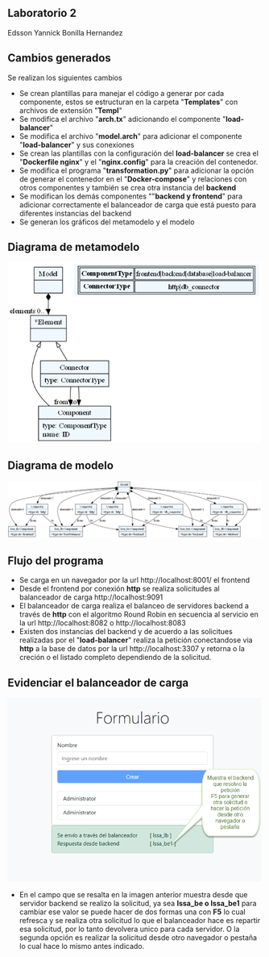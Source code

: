 ## Laboratorio 2

Edsson Yannick Bonilla Hernandez

## Cambios generados
Se realizan los siguientes cambios

* Se crean plantillas para manejar el código a generar por cada componente, estos se estructuran en la carpeta "**Templates**" con archivos de extensión "**Templ**"
* Se modifica el archivo "**arch.tx**" adicionando el componente "**load-balancer**"
* Se modifica el archivo "**model.arch**" para adicionar el componente "**load-balancer**" y sus conexiones
* Se crean las plantillas con la configuración del **load-balancer** se crea el "**Dockerfile nginx**" y el  "**nginx.config**" para la creación del contenedor.
* Se modifica el programa "**transformation.py**" para adicionar la opción de generar el contenedor en el "**Docker-compose**" y relaciones con otros componentes  y también se crea otra instancia del **backend**
* Se modifican los demás componentes ""**backend y frontend**" para adicionar correctamente el balanceador de carga que está puesto para diferentes instancias del backend
* Se generan los gráficos del metamodelo y el modelo




## Diagrama de metamodelo

![Digrama del modelo](metamodel.png)

## Diagrama de modelo

![Digrama del modelo](model.png)


## Flujo del programa

* Se carga en un navegador por la url http://localhost:8001/ el frontend 
* Desde el frontend por conexión  **http** se realiza solicitudes al balanceador de carga http://localhost:9091
* El balanceador de carga realiza el balanceo de servidores backend a través de **http** con el algoritmo Round Robin en secuencia al servicio en la url http://localhost:8082 o http://localhost:8083
* Existen dos instancias del backend y de acuerdo a las solicitues realizadas por el "**load-balancer**" realiza la petición conectandose via **http** a la base de datos por la url http://localhost:3307 y retorna o la creción o el listado completo dependiendo de la solicitud.

## Evidenciar el  balanceador de carga

![Evidencia load-balancer](evidencia.png)

* En el campo que se resalta en la imagen anterior muestra desde que servidor backend se realizo la solicitud, ya sea **lssa_be o lssa_be1** para cambiar ese valor se puede hacer de dos formas una con **F5** lo cual refresca y se realiza otra solicitud lo que el balanceador hace es repartir esa solicitud, por lo tanto devolvera unico para cada servidor. O la segunda opción es realizar la solicitud desde otro navegador o pestaña lo cual hace lo mismo antes indicado.

